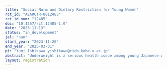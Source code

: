 ```yaml
---
title: "Social Norm and Dietary Restriction for Young Women"
rct_id: "AEARCTR-0012485"
rct_id_num: "12485"
doi: "10.1257/rct.12485-1.0"
date: "2023-11-13"
status: "in_development"
jel: "nan"
start_year: "2023-11-20"
end_year: "2025-03-31"
pi: "Yumi Ishikawa yishikawa@rieb.kobe-u.ac.jp"
abstract: "Underweight is a serious health issue among young Japanese women. It has a serious impact on their own health and the health of future generations. One of the causes of underweight among Japanese women is dietary restriction due to the social norm that 'women should be thin'. This study examines whether correcting the expectation of these social norm will reduce women’s willingness to be thin and excessive dietary restriction."
layout: registration
---
```


